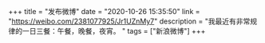 +++
title = "发布微博"
date = "2020-10-26 15:35:50"
link = "https://weibo.com/2381077925/Jr1UZnMy7"
description = "我最近有非常规律的一日三餐：午餐，晚餐，夜宵。 "
tags = ["新浪微博"]
+++
